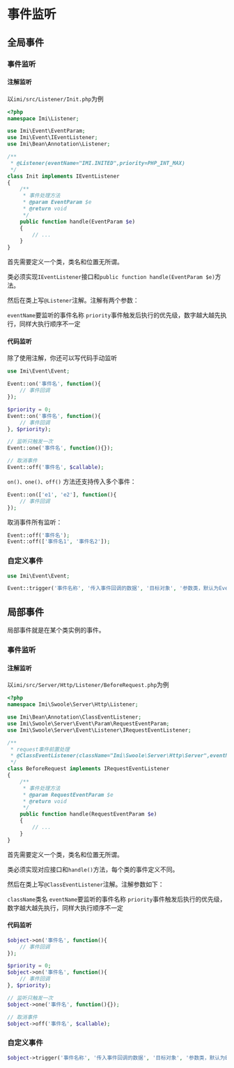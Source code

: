 # 事件监听

## 全局事件

### 事件监听

#### 注解监听

以`imi/src/Listener/Init.php`为例

```php
<?php
namespace Imi\Listener;

use Imi\Event\EventParam;
use Imi\Event\IEventListener;
use Imi\Bean\Annotation\Listener;

/**
 * @Listener(eventName="IMI.INITED",priority=PHP_INT_MAX)
 */
class Init implements IEventListener
{
	/**
	 * 事件处理方法
	 * @param EventParam $e
	 * @return void
	 */
	public function handle(EventParam $e)
	{
		// ...
	}
}
```

首先需要定义一个类，类名和位置无所谓。

类必须实现`IEventListener`接口和`public function handle(EventParam $e)`方法。

然后在类上写`@Listener`注解。注解有两个参数：

`eventName`要监听的事件名称
`priority`事件触发后执行的优先级，数字越大越先执行，同样大执行顺序不一定

#### 代码监听

除了使用注解，你还可以写代码手动监听

```php
use Imi\Event\Event;

Event::on('事件名', function(){
	// 事件回调
});

$priority = 0;
Event::on('事件名', function(){
	// 事件回调
}, $priority);

// 监听只触发一次
Event::one('事件名', function(){});

// 取消事件
Event::off('事件名', $callable);
```

`on()、one()、off()` 方法还支持传入多个事件：

```php
Event::on(['e1', 'e2'], function(){
	// 事件回调
});
```

取消事件所有监听：

```php
Event::off('事件名');
Event::off(['事件名1', '事件名2']);
```

### 自定义事件

```php
use Imi\Event\Event;

Event::trigger('事件名称', '传入事件回调的数据', '目标对象', '参数类，默认为EventParam::class');
```

## 局部事件

局部事件就是在某个类实例的事件。

### 事件监听

#### 注解监听

以`imi/src/Server/Http/Listener/BeforeRequest.php`为例

```php
<?php
namespace Imi\Swoole\Server\Http\Listener;

use Imi\Bean\Annotation\ClassEventListener;
use Imi\Swoole\Server\Event\Param\RequestEventParam;
use Imi\Swoole\Server\Event\Listener\IRequestEventListener;

/**
 * request事件前置处理
 * @ClassEventListener(className="Imi\Swoole\Server\Http\Server",eventName="request",priority=PHP_INT_MAX)
 */
class BeforeRequest implements IRequestEventListener
{
	/**
	 * 事件处理方法
	 * @param RequestEventParam $e
	 * @return void
	 */
	public function handle(RequestEventParam $e)
	{
		// ...
	}
}
```

首先需要定义一个类，类名和位置无所谓。

类必须实现对应接口和`handle()`方法，每个类的事件定义不同。

然后在类上写`@ClassEventListener`注解。注解参数如下：

`className`类名
`eventName`要监听的事件名称
`priority`事件触发后执行的优先级，数字越大越先执行，同样大执行顺序不一定

#### 代码监听

```php
$object->on('事件名', function(){
	// 事件回调
});

$priority = 0;
$object->on('事件名', function(){
	// 事件回调
}, $priority);

// 监听只触发一次
$object->one('事件名', function(){});

// 取消事件
$object->off('事件名', $callable);

```

### 自定义事件

```php
$object->trigger('事件名称', '传入事件回调的数据', '目标对象', '参数类，默认为EventParam::class');
```